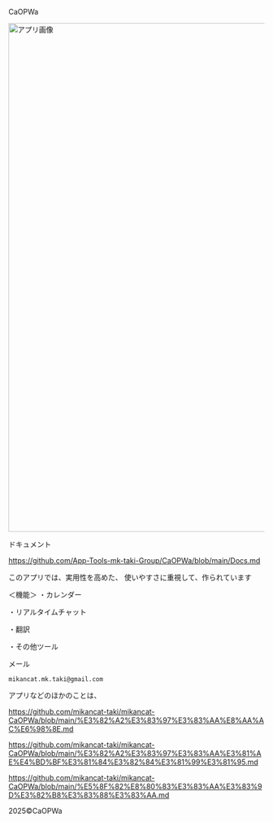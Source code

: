 CaOPWa

<img width="3000" height="1000" alt="アプリ画像" src="https://github.com/user-attachments/assets/6833f46b-a5d4-4313-b1bd-750b7e0224bc" />

ドキュメント

https://github.com/App-Tools-mk-taki-Group/CaOPWa/blob/main/Docs.md

このアプリでは、実用性を高めた、
使いやすさに重視して、作られています

＜機能＞
・カレンダー

・リアルタイムチャット

・翻訳

・その他ツール

メール
```
mikancat.mk.taki@gmail.com
```

アプリなどのほかのことは、

https://github.com/mikancat-taki/mikancat-CaOPWa/blob/main/%E3%82%A2%E3%83%97%E3%83%AA%E8%AA%AC%E6%98%8E.md

https://github.com/mikancat-taki/mikancat-CaOPWa/blob/main/%E3%82%A2%E3%83%97%E3%83%AA%E3%81%AE%E4%BD%BF%E3%81%84%E3%82%84%E3%81%99%E3%81%95.md

https://github.com/mikancat-taki/mikancat-CaOPWa/blob/main/%E5%8F%82%E8%80%83%E3%83%AA%E3%83%9D%E3%82%B8%E3%83%88%E3%83%AA.md

2025©CaOPWa
